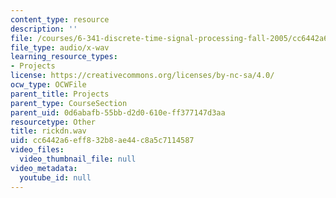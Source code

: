 ```yaml
---
content_type: resource
description: ''
file: /courses/6-341-discrete-time-signal-processing-fall-2005/cc6442a6eff832b8ae44c8a5c7114587_rickdn.wav
file_type: audio/x-wav
learning_resource_types:
- Projects
license: https://creativecommons.org/licenses/by-nc-sa/4.0/
ocw_type: OCWFile
parent_title: Projects
parent_type: CourseSection
parent_uid: 0d6abafb-55bb-d2d0-610e-ff377147d3aa
resourcetype: Other
title: rickdn.wav
uid: cc6442a6-eff8-32b8-ae44-c8a5c7114587
video_files:
  video_thumbnail_file: null
video_metadata:
  youtube_id: null
---
```

